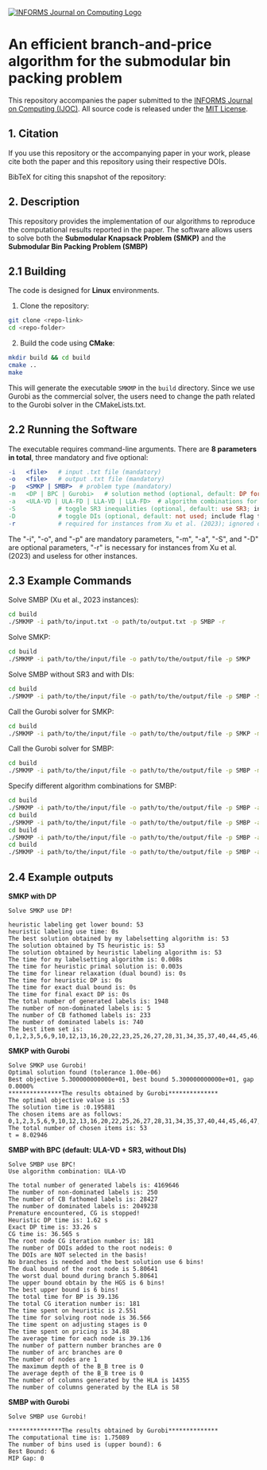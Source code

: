 [![INFORMS Journal on Computing Logo](https://INFORMSJoC.github.io/logos/INFORMS_Journal_on_Computing_Header.jpg)](https://pubsonline.informs.org/journal/ijoc)

# An efficient branch-and-price algorithm for the submodular bin packing problem

This repository accompanies the paper submitted to the [INFORMS Journal on Computing (IJOC)](https://pubsonline.informs.org/journal/ijoc).
 All source code is released under the [MIT License](LICENSE).

## 1. Citation

If you use this repository or the accompanying paper in your work, please cite both the paper and this repository using their respective DOIs.

<!-- TODO: Add DOI of the paper -->
<!-- TODO: Add DOI of this repository -->

BibTeX for citing this snapshot of the repository:

<!-- TODO: Insert BibTeX here -->

## 2. Description

This repository provides the implementation of our algorithms to reproduce the computational results reported in the paper. The software allows users to solve both the **Submodular Knapsack Problem (SMKP)** and the **Submodular Bin Packing Problem (SMBP)**

## 2.1 Building

The code is designed for **Linux** environments. 

1. Clone the repository:

```bash
git clone <repo-link>
cd <repo-folder>
```

2. Build the code using **CMake**:

```bash
mkdir build && cd build
cmake ..
make
```

This will generate the executable `SMKMP` in the `build` directory. Since we use Gurobi as the commercial solver, the users need to change the path related to the Gurobi solver in the CMakeLists.txt.

## 2.2 Running the Software

 The executable requires command-line arguments. There are **8 parameters in total**, three mandatory and five optional:

```makefile
-i   <file>   # input .txt file (mandatory)
-o   <file>   # output .txt file (mandatory)
-p   <SMKP | SMBP>  # problem type (mandatory)
-m   <DP | BPC | Gurobi>   # solution method (optional, default: DP for SMKP, BPC for SMBP)
-a   <ULA-VD | ULA-FD | LLA-VD | LLA-FD>  # algorithm combinations for SMBP (optional, default: ULA-VD)
-S            # toggle SR3 inequalities (optional, default: use SR3; include flag to disable)
-D            # toggle DIs (optional, default: not used; include flag to enable)
-r            # required for instances from Xu et al. (2023); ignored otherwise

```

The "-i", "-o", and "-p" are mandatory parameters, "-m", "-a", "-S", and "-D" are optional parameters, "-r" is necessary for instances from Xu et al.(2023) and useless for other instances.

## 2.3 Example Commands

Solve SMBP (Xu et al., 2023 instances):

```bash
cd build
./SMKMP -i path/to/input.txt -o path/to/output.txt -p SMBP -r
```

Solve SMKP:

```bash
cd build
./SMKMP -i path/to/the/input/file -o path/to/the/output/file -p SMKP
```

Solve SMBP without SR3 and with DIs:

```bash
cd build
./SMKMP -i path/to/the/input/file -o path/to/the/output/file -p SMBP -S -D -r
```

Call the Gurobi solver for SMKP:

```bash
cd build
./SMKMP -i path/to/the/input/file -o path/to/the/output/file -p SMKP -m Gurobi
```

Call the Gurobi solver for SMBP:

```bash
cd build
./SMKMP -i path/to/the/input/file -o path/to/the/output/file -p SMBP -m Gurobi -r
```

Specify different algorithm combinations for SMBP:

```bash
cd build
./SMKMP -i path/to/the/input/file -o path/to/the/output/file -p SMBP -a ULA-VD -r
cd build
./SMKMP -i path/to/the/input/file -o path/to/the/output/file -p SMBP -a ULA-FD -r
cd build
./SMKMP -i path/to/the/input/file -o path/to/the/output/file -p SMBP -a LLA-VD -r
cd build
./SMKMP -i path/to/the/input/file -o path/to/the/output/file -p SMBP -a LLA-FD -r
```



## 2.4 Example outputs

**SMKP with DP**

```
Solve SMKP use DP!

heuristic labeling get lower bound: 53
heuristic labeling use time: 0s
The best solution obtained by my labelsetting algorithm is: 53
The solution obtained by TS heuristic is: 53
The solution obtained by heuristic labeling algorithm is: 53
The time for my labelsetting algorithm is: 0.008s
The time for heuristic primal solution is: 0.003s
The time for linear relaxation (dual bound) is: 0s
The time for heuristic DP is: 0s
The time for exact dual bound is: 0s
The time for final exact DP is: 0s
The total number of generated labels is: 1948
The number of non-dominated labels is: 5
The number of CB fathomed labels is: 233
The number of dominated labels is: 740
The best item set is: 0,1,2,3,5,6,9,10,12,13,16,20,22,23,25,26,27,28,31,34,35,37,40,44,45,46,47,48,49,51,52,56,59,60,62,63,66,67,68,71,73,74,75,78,81,82,83,86,87,88,89,96,98
```
**SMKP with Gurobi**

```
Solve SMKP use Gurobi!
Optimal solution found (tolerance 1.00e-06)
Best objective 5.300000000000e+01, best bound 5.300000000000e+01, gap 0.0000%
***************The results obtained by Gurobi**************
The optimal objective value is :53
The solution time is :0.195881
The chosen items are as follows:
0,1,2,3,5,6,9,10,12,13,16,20,22,25,26,27,28,31,34,35,37,40,44,45,46,47,48,49,51,52,56,59,60,62,63,66,67,68,71,73,74,75,78,81,82,83,86,87,88,89,92,96,98,
The total number of chosen items is: 53
t = 8.02946
```
**SMBP with BPC (default: ULA-VD + SR3, without DIs)**

```
Solve SMBP use BPC!
Use algorithm combination: ULA-VD

The total number of generated labels is: 4169646
The number of non-dominated labels is: 250
The number of CB fathomed labels is: 28427
The number of dominated labels is: 2049238
Premature encountered, CG is stopped!
Heuristic DP time is: 1.62 s
Exact DP time is: 33.26 s
CG time is: 36.565 s
The root node CG iteration number is: 181
The number of DOIs added to the root nodeis: 0
The DOIs are NOT selected in the basis!
No branches is needed and the best solution use 6 bins!
The dual bound of the root node is 5.80641
The worst dual bound during branch 5.80641
The upper bound obtain by the HGS is 6 bins!
The best upper bound is 6 bins!
The total time for BP is 39.136
The total CG iteration number is: 181
The time spent on heuristic is 2.551
The time for solving root node is 36.566
The time spent on adjusting stages is 0
The time spent on pricing is 34.88
The average time for each node is 39.136
The number of pattern number branches are 0
The number of arc branches are 0
The number of nodes are 1
The maximum depth of the B_B tree is 0
The average depth of the B_B tree is 0
The number of columns generated by the HLA is 14355
The number of columns generated by the ELA is 58
```
**SMBP with Gurobi**

```
Solve SMBP use Gurobi!

***************The results obtained by Gurobi**************
The computational time is: 1.75089
The number of bins used is (upper bound): 6
Best Bound: 6
MIP Gap: 0
```

